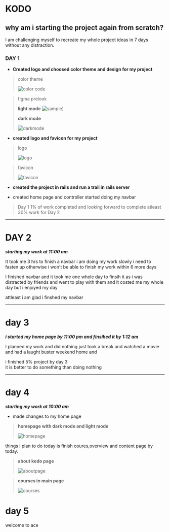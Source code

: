 # KODO
 
## why am i starting the project again from scratch?
   I am challenging  myself to recreate my whole project ideas in 7 days without any distraction.

### DAY 1
 * **Created logo and choosed color theme and   design for my project**

  > color theme 
  >
  >![color code](/app/assets/images/readme/ct.png)

  >figma prelook
  >
  > **light mode**
  >![sample](/app/assets/images/readme/lm.png))
  >
  >**dark mode**
  >
  >![darkmode](/app/assets/images/readme/dm.png)
  
* **created logo and favicon for my project** 

> logo 
> 
> ![logo](app/assets/images/logo.png)

> favicon 
> 
> ![favicon](app/assets/images/favicon.png)

* **created the project in rails and run a trail in rails server**

* created home page and controller started doing my navbar 

> Day 1 1% of work completed and looking forward to complete atleast 30% work for Day 2

 ---

 # DAY 2

 ***starting my work at 11:00 am***

 It took me 3 hrs to finish a navbar i am doing my work slowly i need to fasten up otherwise i won't be able to finish my work within  6 more days 

 I finished navbar and it took me one whole day to finsih it as i was distracted by friends and went to play with them and it costed me my whole day but i enjoyed my day 

 attleast i am glad i finshed my navbar

 ---

 # day 3 

 ***i started my home page by 11:00 pm and finsihed it by 1:12 am***

I planned my work and did nothing just took a break and watched a movie and had a laught buster weekend home and 

i finished 5% project by day 3  
it is better to do something than doing nothing


---

# day 4

 ***starting my work at 10:00 am***

 * made changes to my home page 

 >**homepage with dark mode and light mode**
 >
 >
 >![homepage](/app/assets/images/readme/hom.png)

 things i plan to do today is finish coures,overview and content page by today.


 >**about kodo page** 
>
>![aboutpage](/app/assets/images/readme/about.png)



>**courses in main page**
>
>
>![courses](app/assets/images/readme/lc.png)



# day 5

welcome 
to ace 